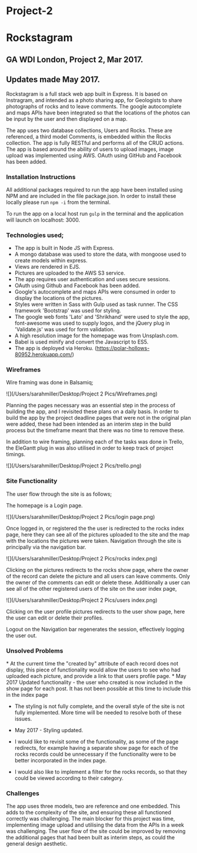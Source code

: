 # Project-2

# Rockstagram
## GA WDI London, Project 2, Mar 2017.
## Updates made May 2017.

Rockstagram is a full stack web app built in Express. It is based on Instragram, and intended as a photo sharing app, for Geologists to share photographs of rocks and to leave comments. The google autocomplete and maps APIs have been integrated so that the locations of the photos can be input by the user and then displayed on a map.

The app uses two database collections, Users and Rocks. These are referenced, a third model Comments, is embedded within the Rocks collection. The app is fully RESTful and performs all of the CRUD actions. The app is based around the ability of users to upload images, image upload was implemented using AWS. OAuth using GitHub and Facebook has been added.

### Installation Instructions

All additional packages required to run the app have been installed using NPM and are included in the file package.json. In order to install these locally please run `npm -i` from the terminal.

To run the app on a local host run `gulp` in the terminal and the application will launch on localhost: 3000.


### Technologies used;

* The app is built in Node JS with Express.
* A mongo database was used to store the data, with mongoose used to create models within express.
* Views are rendered in EJS.
* Pictures are uploaded to the AWS S3 service.
* The app requires user authentication and uses secure sessions.
* OAuth using Github and Facebook has been added.
* Google's autocomplete and maps APIs were consumed in order to display the locations of the pictures.
* Styles were written in Sass with Gulp used as task runner. The CSS framework 'Bootstrap' was used for styling.
* The google web fonts 'Lato' and 'Shrikhand' were used to style the app, font-awesome was used to supply logos, and the jQuery plug in 'Validate.js' was used for form validation.
* A high resolution image for the homepage was from Unsplash.com.
* Babel is used minify and convert the Javascript to ES5.
* The app is deployed via Heroku. (https://polar-hollows-80952.herokuapp.com/)



### Wireframes
Wire framing was done in Balsamiq;

![](/Users/sarahmiller/Desktop/Project 2 Pics/Wireframes.png)

Planning the pages necessary was an essential step in the process of building the app, and I revisited these plans on a daily basis. In order to build the app by the project deadline pages that were not in the original plan were added, these had been intended as an interim step in the build process but the timeframe meant that there was no time to remove these.

In addition to wire framing, planning each of the tasks was done in Trello, the EleGantt plug in was also utilised in order to keep track of project timings.

![](/Users/sarahmiller/Desktop/Project 2 Pics/trello.png)


<h3> Site Functionality</h3>
The user flow through the site is as follows;

The homepage is a Login page.

![](/Users/sarahmiller/Desktop/Project 2 Pics/login page.png)

Once logged in, or registered the the user is redirected to the rocks index page, here they can see all of the pictures uploaded to the site and the map with the locations the pictures were taken. Navigation through the site is principally via the navigation bar.

![](/Users/sarahmiller/Desktop/Project 2 Pics/rocks index.png)

Clicking on the pictures redirects to the rocks show page, where the owner of the record can delete the picture and all users can leave comments. Only the owner of the comments can edit or delete these. Additionally a user can see all of the other registered users of the site on the user index page,

![](/Users/sarahmiller/Desktop/Project 2 Pics/users index.png)


Clicking on the user profile pictures redirects to the user show page, here the user can edit or delete their profiles.

Logout on the Navigation bar regenerates the session, effectively logging the user out.  

<h3>Unsolved Problems </h3>
* At the current time the "created by" attribute of each record does not display, this piece of functionality would allow the users to see who had uploaded each picture, and provide a link to that users profile page.
* May 2017 Updated functionality - the user who created is now included in the show page for each post. It has not been possible at this time to include this in the index page

* The styling is not fully complete, and the overall style of the site is not fully implemented. More time will be needed to resolve both of these issues.
* May 2017 - Styling updated.

* I would  like to revisit some of the functionality, as some of the page redirects, for example having a separate show page for each of the rocks records could be unnecessary if the functionality were to be better incorporated in the index page.

* I would also like to implement a filter for the rocks records, so that they could be viewed according to their category.  


<h3>Challenges </h3>
The app uses three models, two are reference and one embedded. This adds to the complexity of the site, and ensuring these all functioned correctly was challenging. The main blocker for this project was time, implementing image upload and utilising the data from the APIs in a week was challenging. The user flow of the site could be improved by removing the additional pages that had been built as interim steps, as could the general design aesthetic.
